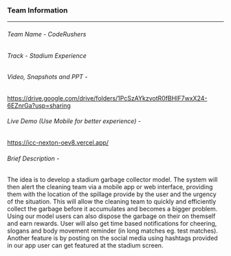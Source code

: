 ### Team Information
------------
###### Team Name - CodeRushers
###### Track - Stadium Experience
###### Video, Snapshots and PPT - 
https://drive.google.com/drive/folders/1PcSzAYkzvotR0fBHIF7wxX24-6EZnrGa?usp=sharing
###### Live Demo (Use Mobile for better experience) - 
https://icc-nexton-oev8.vercel.app/
###### Brief Description - 
The idea is to develop a stadium garbage collector model. The system will then alert the cleaning team via a mobile app or web interface, providing them with the location of the spillage provide by the user and the urgency of the situation. This will allow the cleaning team to quickly and efficiently collect the garbage before it accumulates and becomes a bigger problem. Using our model users can also dispose the garbage on their on themself and earn rewards. User will also get time based notifications for cheering, slogans and body movement reminder (in long matches eg. test matches). Another feature is by posting on the social media using hashtags provided in our app user can get featured at the stadium screen.
